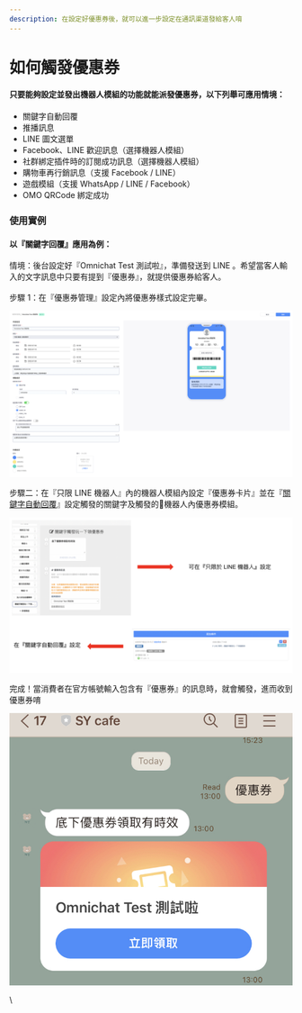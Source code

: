 ```yaml
---
description: 在設定好優惠券後，就可以進一步設定在通訊渠道發給客人唷
---
```


# 如何觸發優惠券

#### 只要能夠設定並發出機器人模組的功能就能派發優惠券，以下列舉可應用情境：

* 關鍵字自動回覆
* 推播訊息
* LINE 圖文選單
* Facebook、LINE 歡迎訊息（選擇機器人模組）
* 社群綁定插件時的訂閱成功訊息（選擇機器人模組）
* 購物車再行銷訊息（支援 Facebook / LINE）
* 遊戲模組（支援 WhatsApp / LINE / Facebook）
* OMO QRCode 綁定成功

### 使用實例

#### 以『關鍵字回覆』應用為例：

情境：後台設定好『Omnichat Test 測試啦』，準備發送到 LINE 。希望當客人輸入的文字訊息中只要有提到『優惠券』，就提供優惠券給客人。\
\
步驟 1：在『優惠券管理』設定內將優惠券樣式設定完畢。

![](<../../.gitbook/assets/截圖 2022-07-06 下午1.36.15.png>)

步驟二：在『只限 LINE 機器人』內的機器人模組內設定『優惠券卡片』並在『[關鍵字自動回覆](../marketing/keyword-autoreply.md)』設定觸發的關鍵字及觸發的機器人內優惠券模組。

![](<../../.gitbook/assets/截圖 2022-07-06 下午1.38.29.png>)

完成！當消費者在官方帳號輸入包含有『優惠券』的訊息時，就會觸發，進而收到優惠券唷

![](../../.gitbook/assets/IMG_FDCAA50882BE-1.jpeg)

\
